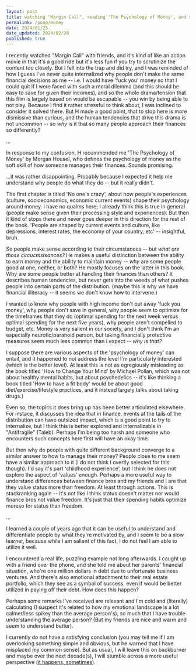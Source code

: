 ```yaml
---
layout: post
title: watching "Margin Call", reading 'The Psychology of Money', and still not understanding
permalink: /poop/money
date: 2024/01/25
date_updated: 2024/02/20
published: true
---
```



I recently watched "Margin Call" with friends, and it's kind of like an action movie in that it's a good ride but it's less fun if you try to scrutinize the content too closely. But I fell into the trap and did try, and I was reminded of how I guess I've never quite internalized why people don't make the same financial decisions as me -- i.e. I would have 'fuck you' money so that I could quit if I were faced with such a moral dilemma (and this should be easy to save for given their incomes), and so the whole drama/tension that this film is largely based on would be escapable -- you win by being able to not play. Because I find it rather stressful to think about, I was inclined to consider it solved there. But H made a good point, that to stop here is more dismissive than curious, and the human tendencies that drive this drama is not uncommon -- so _why_ is it that so many people approach their finances so differently?

...

In response to my confusion, H recommended me 'The Psychology of Money' by Morgan Housel, who defines the psychology of money as the soft skill of how someone manages their finances. Sounds promising. 

...it was rather disappointing. Probably because I expected it help me understand why people do what they do -- but it really didn't.

The first chapter is titled 'No one's crazy', about how people's experiences (culture, socioeconomics, economic current events) shape their psychology around money. I have no qualms here; I already think this is true in general (people make sense given their processing style and experiences). But then it kind of stops there and never goes deeper in this direction for the rest of the book. 'People are shaped by current events and culture, like depressions, interest rates, the economy of your country, etc' -- insightful, bruh. 

So people make sense according to their circumstances -- but _what are those circucmstsances?_ He makes a useful distinction between the ability to earn money and the ability to maintain money -- _why_ are some people good at one, neither, or both? He mostly focuses on the latter in this book.  Why are some people better at handling their finances than others? It describes human tendencies, but never gets into the weeds of what pushes people into certain parts of the distribution. (maybe this is why we have financial illiteracy -- it seems we don't know how to intervene.)

I wanted to know why people with high income don't put away 'fuck you money', why people don't save in general, why people seem to optimize for the timeframes that they do (optimal spending for the next week versus optimal spending for the next five years), why people aren't compelled to budget, etc. Money is very salient in our society, and I don't think I'm an especially neurotic/paranoid person, but taking financially protective measures seem much less common than I expect -- _why is that?_

I suppose there are various aspects of the 'psychology of money' can entail, and it happened to not address the level I'm particularly interested (which is the better level). At least this is not as egregiously misleading as the book titled 'How to Change Your Mind' by Michael Pollan, which was not about healthy mental habits, but about psychedelics -- it's like thinking a book titled 'How to have a fit body' would be about good diet/exercise/lifestyle practices, and it instead largely talks about taking drugs.)

Even so, the topics it does bring up has been better articulated elsewhere. For instace, it discusses the idea that in finance, events at the tails of the distribution can have outsized impact, which is a good point to try to internalize, but I think this is better explored and internalizable in "Antifragile" (Taleb). Perhaps I'm being too harsh and someone who encounters such concepts here first will have an okay time. 

But then why do people with quite different background converge to a similar answer to how to manage their money? People close to me seem have a similar approach to it (I do not think I overtly selected for this though). I'd say it's part 'childhood experience', but I think he does not explore the aspect of 'values' enough. Perhaps a more useful way to understand differences between finance bros and my friends and I are that they value status more than freedom. At least through actions. This is stackranking again -- it's not like I think status doesn't matter nor would finance bros not value freedom. It's just that their spending habits optimize moreso for status than freedom. 

...

I learned a couple of years ago that it can be useful to understand and differentiate people by what they're motivated by, and I seem to be a slow learner, because while I am salient of this fact, I do not feel I am able to utilize it well. 

I encountered a real life, puzzling example not long afterwards. I caught up with a friend over the phone, and she told me about her parents' financial situation, who're one million dollars in debt due to unfortunate business ventures. And there's also emotional attachment to their real estate portfolio, which they see as a symbol of success, even if would be better utilized in paying off their debt. How does this happen?

Perhaps some remarks I've received are relevant and I'm cold and (literally) calculating (I suspect it's related to how my emotional landscape is a lot calmer/less spikey than the average person's), so much that I have trouble understanding the average person? (But my friends are nice and warm and seem to understand better).

I currently do not have a satisfying conclusion (you may tell me if I am overlooking something simple and obvious, but be warned that I have misplaced my common sense). But as usual, I will leave this on backburner and maybe over the next decade(s), I will stumble across a more useful perspective ([it happens, sometimes](dll110.github/poop/god)). 



